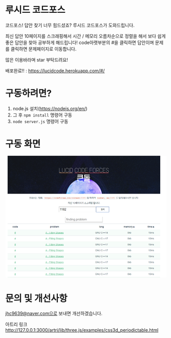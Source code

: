 # 루시드 코드포스
코드포스! 답안 찾기 너무 힘드셨죠? 루시드 코드포스가 도와드립니다. 

최신 답안 10페이지를 스크래핑해서 시간 / 메모리 오름차순으로 정렬을 해서 보다 쉽게 좋은 답안을 찾아 공부하게 해드립니다! code아랫부분의 #을 클릭하면 답안이며 문제를 클릭하면 문제페이지로 이동합니다. 

많은 이용바라며 star 부탁드려요!

배포완료!! : https://lucidcode.herokuapp.com/#/
# 구동하려면?   
1. node.js 설치(https://nodejs.org/en/)
2. 그 후 `npm install` 명령어 구동
3. `node server.js` 명령어 구동
  
# 구동 화면 
![화면](https://raw.githubusercontent.com/wnghdcjfe/lucidCodeForce/master/img/1.PNG)

# 문의 및 개선사항
jhc9639@naver.com으로 보내면 개선하겠습니다. 
 

아트리 링크
http://127.0.0.1:3000/artri/lib/three.js/examples/css3d_periodictable.html
